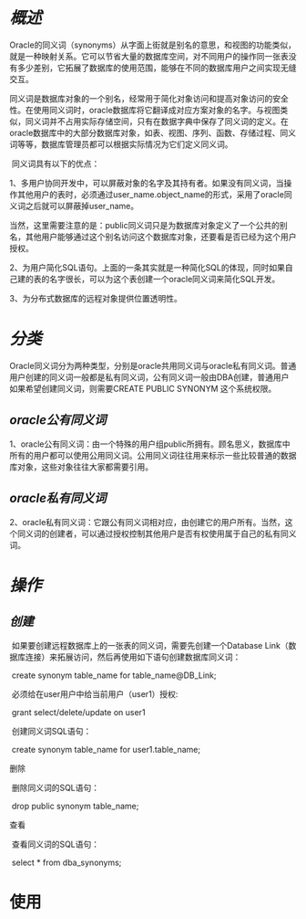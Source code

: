 # *概述*

​	Oracle的同义词（synonyms）从字面上街就是别名的意思，和视图的功能类似，就是一种映射关系。它可以节省大量的数据库空间，对不同用户的操作同一张表没有多少差别，它拓展了数据库的使用范围，能够在不同的数据库用户之间实现无缝交互。

​	同义词是数据库对象的一个别名，经常用于简化对象访问和提高对象访问的安全性。在使用同义词时，oracle数据库将它翻译成对应方案对象的名字。与视图类似，同义词并不占用实际存储空间，只有在数据字典中保存了同义词的定义。在oracle数据库中的大部分数据库对象，如表、视图、序列、函数、存储过程、同义词等等，数据库管理员都可以根据实际情况为它们定义同义词。

 

​	同义词具有以下的优点：

1、多用户协同开发中，可以屏蔽对象的名字及其持有者。如果没有同义词，当操作其他用户的表时，必须通过user_name.object_name的形式，采用了oracle同义词之后就可以屏蔽掉user_name。

当然，这里需要注意的是：public同义词只是为数据库对象定义了一个公共的别名，其他用户能够通过这个别名访问这个数据库对象，还要看是否已经为这个用户授权。

2、为用户简化SQL语句。上面的一条其实就是一种简化SQL的体现，同时如果自己建的表的名字很长，可以为这个表创建一个oracle同义词来简化SQL开发。

3、为分布式数据库的远程对象提供位置透明性。

# *分类*

​	Oracle同义词分为两种类型，分别是oracle共用同义词与oracle私有同义词。普通用户创建的同义词一般都是私有同义词，公有同义词一般由DBA创建，普通用户如果希望创建同义词，则需要CREATE PUBLIC  SYNONYM 这个系统权限。

## *oracle公有同义词*

1、oracle公有同义词：由一个特殊的用户组public所拥有。顾名思义，数据库中所有的用户都可以使用公用同义词。公用同义词往往用来标示一些比较普通的数据库对象，这些对象往往大家都需要引用。

## *oracle私有同义词*

2、oracle私有同义词：它跟公有同义词相对应，由创建它的用户所有。当然，这个同义词的创建者，可以通过授权控制其他用户是否有权使用属于自己的私有同义词。

# *操作*

## *创建*

​	如果要创建远程数据库上的一张表的同义词，需要先创建一个Database Link（数据库连接）来拓展访问，然后再使用如下语句创建数据库同义词：

​	create synonym table_name for table_name@DB_Link;

​	必须给在user用户中给当前用户（user1）授权:

​	grant select/delete/update on user1

​	创建同义词SQL语句：

​	create synonym table_name for user1.table_name;

 

删除

​	删除同义词的SQL语句：

​	drop public synonym table_name;

查看

​	查看同义词的SQL语句：

​	select * from dba_synonyms;

# 使用

 

 